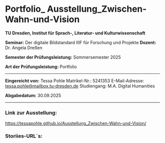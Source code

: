 # Portfolio_ Ausstellung_Zwischen-Wahn-und-Vision

**TU Dresden, Institut für Sprach-, Literatur- und Kulturwissenschaft**

**Seminar:** Der digitale Bildstandard IIIF für Forschung und Projekte
**Dozent:** Dr. Angela Dreßen

**Semester der Prüfungsleistung:** Sommersemester 2025

**Art der Prüfungsleistung:** Portfolio

***

**Eingereicht von:** 
Tessa Pohle
Matrikel-Nr.: 5241353
E-Mail-Adresse: tessa.pohle@mailbox.tu-dresden.de
Studiengang: M.A. Digital Humanities

**Abgabedatum:** 30.09.2025

***

### Link zur Ausstellung:
https://tessapohle.github.io/Ausstellung_Zwischen-Wahn-und-Vision/

### Storiies-URL´s:
